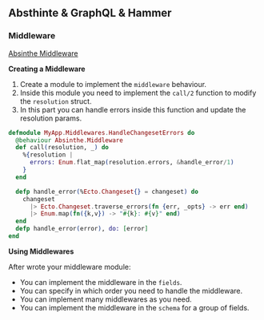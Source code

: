 ## Absthinte & GraphQL & Hammer

### Middleware

[Absinthe Middleware](https://hexdocs.pm/absinthe/middleware-and-plugins.html#create-a-middleware)

**Creating a Middleware**
1. Create a module to implement the `middleware` behaviour.
2. Inside this module you need to implement the `call/2` function to modify the `resolution` struct.
3. In this part you can handle errors inside this function and update the resolution params.

``` elixir
defmodule MyApp.Middlewares.HandleChangesetErrors do
  @behaviour Absinthe.Middleware
  def call(resolution, _) do
    %{resolution |
      errors: Enum.flat_map(resolution.errors, &handle_error/1)
    }
  end

  defp handle_error(%Ecto.Changeset{} = changeset) do
    changeset
      |> Ecto.Changeset.traverse_errors(fn {err, _opts} -> err end)
      |> Enum.map(fn({k,v}) -> "#{k}: #{v}" end)
  end
  defp handle_error(error), do: [error]
end
```

**Using Middlewares**

After wrote your middleware module:

- You can implement the middleware in the `fields`. 
- You can specify in which order you need to handle the middleware.
- You can implement many middlewares as you need.
- You can implement the middleware in the `schema` for a group of fields.





